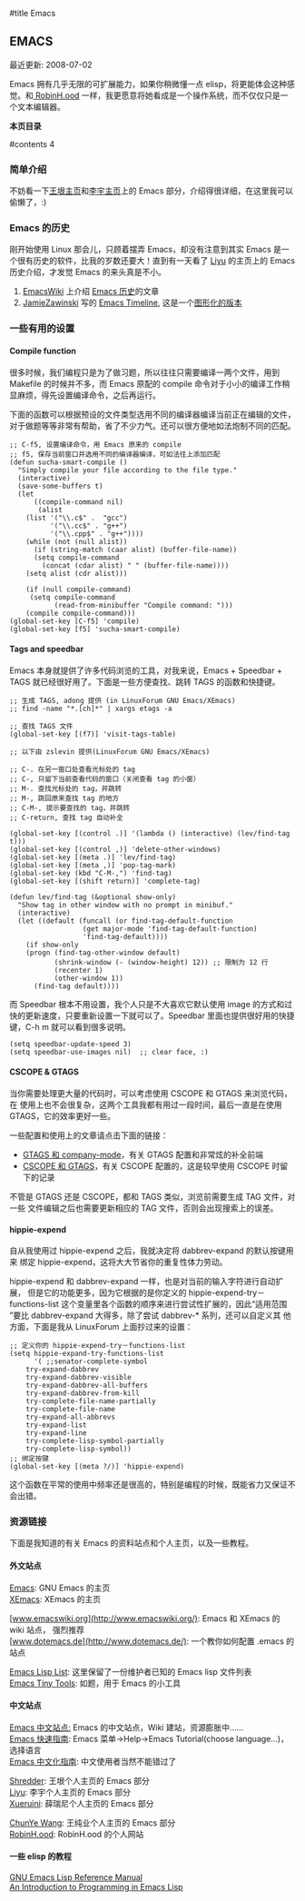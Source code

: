 
#title Emacs

## EMACS

最近更新: 2008-07-02

Emacs 拥有几乎无限的可扩展能力，如果你稍微懂一点 elisp，将更能体会这种感觉。和[ RobinH.ood](http://202.38.99.17/~huxw/) 一样，我更愿意将她看成是一个操作系统，而不仅仅只是一个文本编辑器。

**本页目录**

#contents 4


### 简单介绍

不妨看一下[王垠主页](http://learn.tsinghua.edu.cn/homepage/2001315450/emacs.html)和[李宇主页](http://liyu2000.nease.net/webpage/Emacs.html)上的 Emacs 部分，介绍得很详细，在这里我可以偷懒了，:)



### Emacs 的历史

刚开始使用 Linux 那会儿，只顾着摆弄 Emacs，却没有注意到其实 Emacs 是一个很有历史的软件，比我的岁数还要大！直到有一天看了 [Liyu](http://liyu2000.nease.net/webpage/WelcomePage.html) 的主页上的 Emacs 历史介绍，才发觉 Emacs 的来头真是不小。

 1. [EmacsWiki](http://www.emacswiki.org) 上介绍 [Emacs 历史](http://www.emacswiki.org/cgi-bin/wiki/EmacsHistory)的文章
 2. [JamieZawinski](http://www.emacswiki.org/cgi-bin/wiki/JamieZawinski) 写的 [Emacs Timeline](http://www.jwz.org/doc/emacs-timeline.html), 这是一个<a href="http://www.aisee.com/graph_of_the_month/emacs.gif">图形化的版本</a >



### 一些有用的设置

#### Compile function

很多时候，我们编程只是为了做习题，所以往往只需要编译一两个文件，用到
Makefile 的时候并不多，而 Emacs 原配的 compile 命令对于小小的编译工作稍
显麻烦，得先设置编译命令，之后再运行。

下面的函数可以根据预设的文件类型选用不同的编译器编译当前正在编辑的文件，
对于做题等等非常有帮助，省了不少力气。还可以很方便地如法炮制不同的匹配。

```source
;; C-f5, 设置编译命令，用 Emacs 原来的 compile 
;; f5, 保存当前窗口并选用不同的编译器编译，可如法往上添加匹配
(defun sucha-smart-compile ()
  "Simply compile your file according to the file type."
  (interactive)
  (save-some-buffers t)
  (let
      ((compile-command nil)
       (alist
	(list '("\\.c$" .  "gcc")
	      '("\\.cc$" . "g++")
	      '("\\.cpp$" . "g++"))))
    (while (not (null alist))
      (if (string-match (caar alist) (buffer-file-name))
	  (setq compile-command
		(concat (cdar alist) " " (buffer-file-name))))
	(setq alist (cdr alist)))

    (if (null compile-command)
	 (setq compile-command
	       (read-from-minibuffer "Compile command: ")))
    (compile compile-command)))
(global-set-key [C-f5] 'compile)
(global-set-key [f5] 'sucha-smart-compile)
```


#### Tags and speedbar

Emacs 本身就提供了许多代码浏览的工具，对我来说，Emacs + Speedbar + TAGS 就已经很好用了。下面是一些方便查找、跳转 TAGS 的函数和快捷键。

```source
;; 生成 TAGS, adong 提供 (in LinuxForum GNU Emacs/XEmacs)
;; find -name "*.[ch]*" | xargs etags -a

;; 查找 TAGS 文件
(global-set-key [(f7)] 'visit-tags-table)

;; 以下由 zslevin 提供(LinuxForum GNU Emacs/XEmacs)

;; C-. 在另一窗口处查看光标处的 tag
;; C-, 只留下当前查看代码的窗口（关闭查看 tag 的小窗）
;; M-. 查找光标处的 tag，并跳转
;; M-, 跳回原来查找 tag 的地方
;; C-M-, 提示要查找的 tag，并跳转
;; C-return, 查找 tag 自动补全

(global-set-key [(control .)] '(lambda () (interactive) (lev/find-tag t)))
(global-set-key [(control ,)] 'delete-other-windows)
(global-set-key [(meta .)] 'lev/find-tag)
(global-set-key [(meta ,)] 'pop-tag-mark)
(global-set-key (kbd "C-M-,") 'find-tag)
(global-set-key [(shift return)] 'complete-tag)

(defun lev/find-tag (&optional show-only)
  "Show tag in other window with no prompt in minibuf."
  (interactive)
  (let ((default (funcall (or find-tag-default-function
			      (get major-mode 'find-tag-default-function)
			      'find-tag-default))))
    (if show-only
	(progn (find-tag-other-window default)
	       (shrink-window (- (window-height) 12)) ;; 限制为 12 行
	       (recenter 1)
	       (other-window 1))
      (find-tag default))))
```

而 Speedbar 根本不用设置，我个人只是不大喜欢它默认使用 image 的方式和过快的更新速度，只要重新设置一下就可以了。Speedbar 里面也提供很好用的快捷键，C-h m 就可以看到很多说明。

```source
(setq speedbar-update-speed 3)
(setq speedbar-use-images nil)  ;; clear face, :)
```



#### CSCOPE &#38; GTAGS

当你需要处理更大量的代码时，可以考虑使用 CSCOPE 和 GTAGS 来浏览代码，在
使用上也不会很复杂，这两个工具我都有用过一段时间，最后一直是在使用
GTAGS，它的效率更好一些。

一些配置和使用上的文章请点击下面的链接：

 - [GTAGS 和 company-mode](blog#2008-06#p1)，有关 GTAGS 配置和非常炫的补全前端
 - [CSCOPE 和 GTAGS](blog#2008-03#p0)，有关 CSCOPE 配置的，这是较早使用 CSCOPE 时留下的记录

不管是 GTAGS 还是 CSCOPE，都和 TAGS 类似，浏览前需要生成 TAG 文件，对一些
文件编辑之后也需要更新相应的 TAG 文件，否则会出现搜索上的误差。


#### hippie-expend

自从我使用过 hippie-expend 之后，我就决定将 dabbrev-expand 的默认按键用来
绑定 hippie-expend，这将大大节省你的重复性体力劳动。

hippie-expend 和 dabbrev-expand 一样，也是对当前的输入字符进行自动扩展，
但是它的功能更多，因为它根据的是你定义的 hippie-expend-try－
functions-list 这个变量里各个函数的顺序来进行尝试性扩展的，因此“适用范围
”要比 dabbrev-expand 大得多，除了尝试 dabbrev-&#42; 系列，还可以自定义其
他方面，下面是我从 LinuxForum 上面抄过来的设置：

```source
;; 定义你的 hippie-expend-try－functions-list
(setq hippie-expand-try-functions-list
      '( ;;senator-complete-symbol
	try-expand-dabbrev
	try-expand-dabbrev-visible
	try-expand-dabbrev-all-buffers
	try-expand-dabbrev-from-kill
	try-complete-file-name-partially
	try-complete-file-name
	try-expand-all-abbrevs
	try-expand-list
	try-expand-line
	try-complete-lisp-symbol-partially
	try-complete-lisp-symbol))
;; 绑定按键
(global-set-key [(meta ?/)] 'hippie-expend)
```

这个函数在平常的使用中频率还是很高的，特别是编程的时候，既能省力又保证不
会出错。



### 资源链接

下面是我知道的有关 Emacs 的资料站点和个人主页，以及一些教程。

#### 外文站点

[Emacs](http://www.gnu.org/software/emacs/emacs.html): GNU Emacs 的主页<br />
[XEmacs](http://www.xemacs.org/): XEmacs 的主页

[www.emacswiki.org](http://www.emacswiki.org/): Emacs 和 XEmacs 的 wiki 站点， 强烈推荐<br />
[www.dotemacs.de](http://www.dotemacs.de/): 一个教你如何配置 .emacs 的站点

[Emacs Lisp List](http://www.damtp.cam.ac.uk/user/sje30/emacs/ell.html):  这里保留了一份维护者已知的 Emacs lisp 文件列表<br />
[Emacs Tiny Tools](http://tiny-tools.sourceforge.net/): 如题，用于 Emacs 的小工具


#### 中文站点

[Emacs 中文站点:](http://www.emacs.cn/) Emacs 的中文站点，Wiki 建站，资源膨胀中……<br />
[Emacs 快速指南](http://www.gnu.org/software/chinese/manual/TUTORIAL.cn): Emacs 菜单->Help->Emacs Tutorial(choose language...)，选择语言<br />
[Emacs 中文化指南](http://zhdotemacs.sourceforge.net/emacs/index.html): 中文使用者当然不能错过了

[Shredder](http://learn.tsinghua.edu.cn/homepage/2001315450/emacs.html): 王垠个人主页的 Emacs 部分<br/>
[Liyu](http://liyu2000.nease.net/webpage/Emacs.html): 李宇个人主页的 Emacs 部分<br/>
[Xueruini](http://learn.tsinghua.edu.cn/homepage/2003214890/publish/GNU/emacs.html): 薛瑞尼个人主页的 Emacs 部分

[ChunYe Wang](http://ann77.stu.cdut.edu.cn/Emacs/EmacsIndex.html): 王纯业个人主页的 Emacs 部分<br/>
[RobinH.ood](http://202.38.99.17/~huxw/): RobinH.ood 的个人网站


#### 一些 elisp 的教程

[GNU Emacs Lisp Reference Manual](doc#elisp_html_node.tar.gz)<br />
[An Introduction to Programming in Emacs Lisp](doc#emacs-lisp-intro.html)
